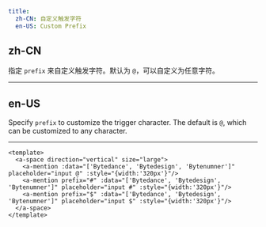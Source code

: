 ```yaml
title:
  zh-CN: 自定义触发字符
  en-US: Custom Prefix
```

## zh-CN

指定 `prefix` 来自定义触发字符。默认为 `@`，可以自定义为任意字符。

---

## en-US

Specify `prefix` to customize the trigger character. The default is `@`, which can be customized to any character.

---

```vue
<template>
  <a-space direction="vertical" size="large">
    <a-mention :data="['Bytedance', 'Bytedesign', 'Bytenumner']" placeholder="input @" :style="{width:'320px'}"/>
    <a-mention prefix="#" :data="['Bytedance', 'Bytedesign', 'Bytenumner']" placeholder="input #" :style="{width:'320px'}"/>
    <a-mention prefix="$" :data="['Bytedance', 'Bytedesign', 'Bytenumner']" placeholder="input $" :style="{width:'320px'}"/>
  </a-space>
</template>
```
